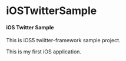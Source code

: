iOSTwitterSample
========

#### iOS Twitter Sample ####

This is iOS5 twiitter-framework sample project.

This is my first iOS application.
